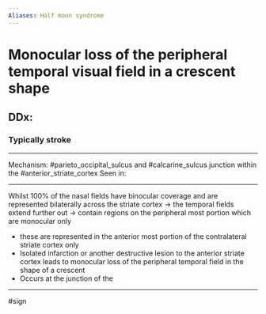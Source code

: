 ```yaml
---
Aliases: Half moon syndrome
---
```

# Monocular loss of the peripheral temporal visual field in a crescent shape 
## DDx:
### Typically stroke 

---
Mechanism: #parieto_occipital_sulcus and #calcarine_sulcus junction within the #anterior_striate_cortex 
Seen in: 

---
Whilst 100% of the nasal fields have binocular coverage and are represented bilaterally across the striate cortex -> the temporal fields extend further out -> contain regions on the peripheral most portion which are monocular only
- these are represented in the anterior most portion of the contralateral striate cortex only
- Isolated infarction or another destructive lesion to the anterior striate cortex leads to monocular loss of the peripheral temporal field in the shape of a crescent 
- Occurs at the junction of the 

---
#sign 